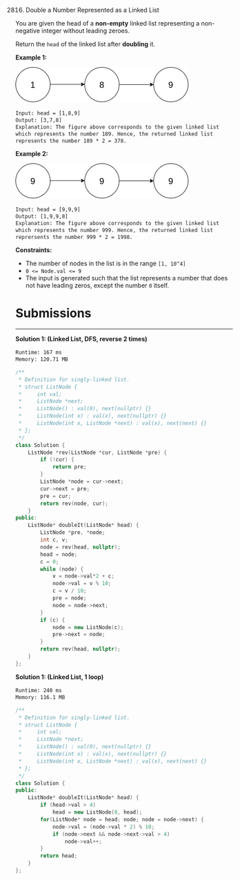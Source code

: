 2816. Double a Number Represented as a Linked List

You are given the head of a **non-empty** linked list representing a non-negative integer without leading zeroes.

Return the `head` of the linked list after **doubling** it.

 

**Example 1:**

![2816_example.png](img/2816_example.png)
```
Input: head = [1,8,9]
Output: [3,7,8]
Explanation: The figure above corresponds to the given linked list which represents the number 189. Hence, the returned linked list represents the number 189 * 2 = 378.
```

**Example 2:**

![2816_example2.png](img/2816_example2.png)
```
Input: head = [9,9,9]
Output: [1,9,9,8]
Explanation: The figure above corresponds to the given linked list which represents the number 999. Hence, the returned linked list reprersents the number 999 * 2 = 1998. 
```

**Constraints:**

* The number of nodes in the list is in the range `[1, 10^4]`
* `0 <= Node.val <= 9`
* The input is generated such that the list represents a number that does not have leading zeros, except the number `0` itself.

# Submissions
---
**Solution 1: (Linked List, DFS, reverse 2 times)**
```
Runtime: 167 ms
Memory: 120.71 MB
```
```c++
/**
 * Definition for singly-linked list.
 * struct ListNode {
 *     int val;
 *     ListNode *next;
 *     ListNode() : val(0), next(nullptr) {}
 *     ListNode(int x) : val(x), next(nullptr) {}
 *     ListNode(int x, ListNode *next) : val(x), next(next) {}
 * };
 */
class Solution {
    ListNode *rev(ListNode *cur, ListNode *pre) {
        if (!cur) {
            return pre;
        }
        ListNode *node = cur->next;
        cur->next = pre;
        pre = cur;
        return rev(node, cur);
    }
public:
    ListNode* doubleIt(ListNode* head) {
        ListNode *pre, *node;
        int c, v;
        node = rev(head, nullptr);
        head = node;
        c = 0;
        while (node) {
            v = node->val*2 + c;
            node->val = v % 10;
            c = v / 10;
            pre = node;
            node = node->next;
        }
        if (c) {
            node = new ListNode(c);
            pre->next = node;
        }
        return rev(head, nullptr);
    }
};
```

**Solution 1: (Linked List, 1 loop)**
```
Runtime: 240 ms
Memory: 116.1 MB
```
```c++
/**
 * Definition for singly-linked list.
 * struct ListNode {
 *     int val;
 *     ListNode *next;
 *     ListNode() : val(0), next(nullptr) {}
 *     ListNode(int x) : val(x), next(nullptr) {}
 *     ListNode(int x, ListNode *next) : val(x), next(next) {}
 * };
 */
class Solution {
public:
    ListNode* doubleIt(ListNode* head) {
        if (head->val > 4)
            head = new ListNode(0, head);
        for(ListNode* node = head; node; node = node->next) {
            node->val = (node->val * 2) % 10;
            if (node->next && node->next->val > 4)
                node->val++;
        }
        return head;
    }
};
```
